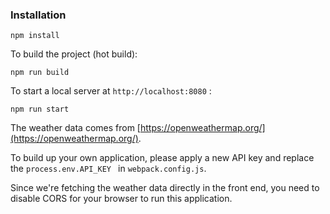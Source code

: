 ### Installation

```
npm install
```

To build the project (hot build):

```
npm run build
```

To start a local server at `http://localhost:8080` :

```
npm run start
```

The weather data comes from [https://openweathermap.org/](https://openweathermap.org/).

To build up your own application, please apply a new API key and replace the `process.env.API_KEY ` in `webpack.config.js`.

Since we're fetching the weather data directly in the front end, you need to disable CORS for your browser to run this application.
